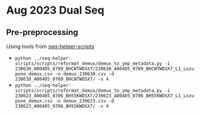 # Aug 2023 Dual Seq

## Pre-preprocessing

Using tools from [seq-helper-scripts](https://github.com/lozuponelab/seq-helper-scripts)

- `python ../seq-helper-scripts/scripts/reformat_demux/demux_to_ymp_metadata.py -i 230630_A00405_0709_BHCWTWDSX7/230630_A00405_0709_BHCWTWDSX7_L1_Lozupone_demux.csv -o demux_230630.csv -d 230630_A00405_0709_BHCWTWDSX7/ -s 4`
- `python ../seq-helper-scripts/scripts/reformat_demux/demux_to_ymp_metadata.py -i 230623_A00405_0706_BH55KWDSX7/230623_A00405_0706_BH55KWDSX7_L1_Lozupone_demux.csv -o demux_230623.csv -d 230623_A00405_0706_BH55KWDSX7/ -s 4`

